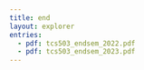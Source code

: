 ```yaml
---
title: end
layout: explorer
entries:
  - pdf: tcs503_endsem_2022.pdf
  - pdf: tcs503_endsem_2023.pdf
---
```

